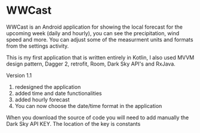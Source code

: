 


# WWCast
WWCast is an Android application for showing the local forecast for the upcoming week (daily and hourly), you can see the precipitation, wind speed and more. 
You can adjust some of the measurment units and formats from the settings activity.

This is my first application that is written entirely in Kotlin, I also used MVVM design pattern, Dagger 2, retrofit, Room, Dark Sky API's and RxJava.

Version 1.1
1) redesigned the application
2) added time and date functionalities
3) added hourly forecast
4) You can now choose the date/time format in the application

When you download the source of code you will need to add manually the Dark Sky API KEY.
The location of the key is constants 
